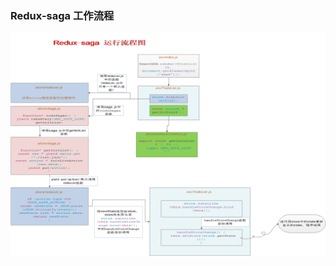 ### Redux-saga 工作流程

![](https://raw.githubusercontent.com/happyCoding1024/image-hosting/master/img/React-saga工作流程图.png)

